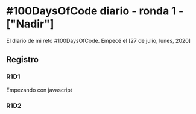 # #100DaysOfCode diario - ronda 1 - ["Nadir"]

El diario de mi reto #100DaysOfCode. Empecé el [27 de julio, lunes, 2020]

## Registro

### R1D1

Empezando con javascript
### R1D2

